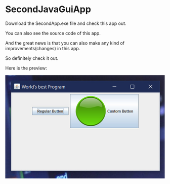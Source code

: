 # SecondJavaGuiApp

Download the SecondApp.exe file and check this app out.

You can also see the source code of this app.

And the great news is that you can also make any kind of improvements(changes) in this app.

So definitely check it out.

Here is the preview:

![alt text](https://raw.githubusercontent.com/thegreatshivam/SecondJavaGuiApp/master/preview.jpg)
